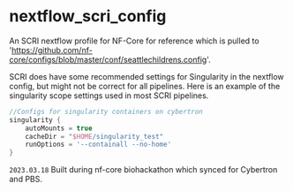 # nextflow_scri_config
An SCRI nextflow profile for NF-Core for reference which is pulled to 'https://github.com/nf-core/configs/blob/master/conf/seattlechildrens.config'.

SCRI does have some recommended settings for Singularity in the nextflow config, but might not be correct for all pipelines. 
Here is an example of the singularity scope settings used in most SCRI pipelines.
```groovy
//Configs for singularity containers on cybertron
singularity {
    autoMounts = true
    cacheDir = "$HOME/singularity_test"
    runOptions = '--containall --no-home'
}
```

`2023.03.18` Built during nf-core biohackathon which synced for Cybertron and PBS. 







